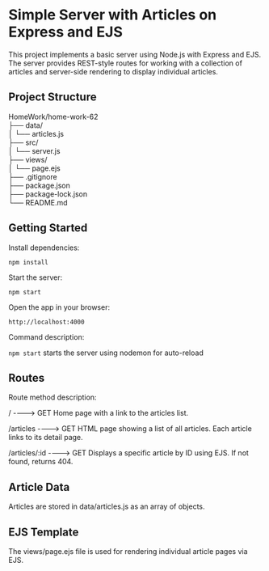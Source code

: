 # Simple Server with Articles on Express and EJS

This project implements a basic server using Node.js with Express and EJS. The server provides REST-style routes for working with a collection of articles and server-side rendering to display individual articles.

## Project Structure

HomeWork/home-work-62  
├── data/  
│   └── articles.js  
├── src/  
│   └── server.js  
├── views/  
│   └── page.ejs   
├── .gitignore   
├── package.json   
├── package-lock.json   
└── README.md   

## Getting Started

Install dependencies:

`npm install`

Start the server:

`npm start`

Open the app in your browser:

`http://localhost:4000`

Command	description:

`npm start`	starts the server using nodemon for auto-reload

## Routes
Route	method description:

/	 ----> GET Home page with a link to the articles list.

/articles ----> GET	HTML page showing a list of all articles. Each article links to its detail page.

/articles/:id ----> GET	Displays a specific article by ID using EJS. If not found, returns 404.

## Article Data

Articles are stored in data/articles.js as an array of objects.


## EJS Template

The views/page.ejs file is used for rendering individual article pages via EJS.
